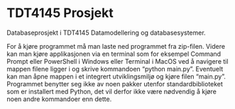 # TDT4145 Prosjekt

Databaseprosjekt i TDT4145 Datamodellering og databasesystemer.

For å kjøre programmet må man laste ned programmet fra zip-filen. Videre kan man kjøre applikasjonen via en terminal som for eksempel Command Prompt eller PowerShell i Windows eller Terminal i MacOS ved å navigere til mappen filene ligger i og skrive kommandoen “python main.py”. Eventuelt kan man åpne mappen i et integrert utviklingsmiljø og kjøre filen “main.py”. Programmet benytter seg ikke av noen pakker utenfor standardbiblioteket som er installert med Python, det vil derfor ikke være nødvendig å kjøre noen andre kommandoer enn dette.
